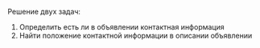 Решение двух задач:
 1. Определить есть ли в объявлении контактная информация 
 2. Найти положение контактной информации в описании объявлении
